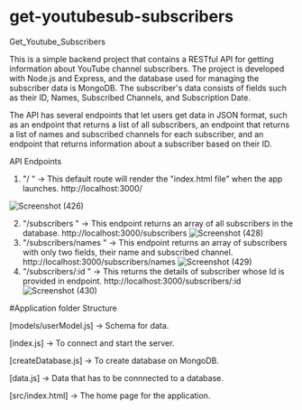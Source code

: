 
# get-youtubesub-subscribers

Get_Youtube_Subscribers

This is a simple backend project that contains a RESTful API for getting information about YouTube channel subscribers. The project is developed with Node.js and Express, and the database used for managing the subscriber data is MongoDB. The subscriber's data consists of fields such as their ID, Names, Subscribed Channels, and Subscription Date.

The API has several endpoints that let users get data in JSON format, such as an endpoint that returns a list of all subscribers, an endpoint that returns a list of names and subscribed channels for each subscriber, and an endpoint that returns information about a subscriber based on their ID.

API Endpoints

1. "/ " -> This default route will render the "index.html file" when the app launches. http://localhost:3000/

![Screenshot (426)](https://github.com/user-attachments/assets/86f1e870-2587-41d8-8b2c-ba412ee1a26f)

2. "/subscribers " -> This endpoint returns an array of all subscribers in the database. http://localhost:3000/subscribers
   ![Screenshot (428)](https://github.com/user-attachments/assets/01cea703-f395-4366-8d3d-cbb9652aa863)
3. "/subscribers/names " -> This endpoint returns an array of subscribers with only two fields, their name and subscribed channel. http://localhost:3000/subscribers/names
   ![Screenshot (429)](https://github.com/user-attachments/assets/15c99f8c-c320-4876-875b-5d06b190395f)
4. "/subscribers/:id " -> This returns the details of subscriber whose Id is provided in endpoint. http://localhost:3000/subscribers/:id
   ![Screenshot (430)](https://github.com/user-attachments/assets/9da668d2-3833-4ba0-b3bd-770bb8294595)

#Application folder Structure

[models/userModel.js] -> Schema for data. 

[index.js] -> To connect and start the server.

[createDatabase.js] -> To create database on MongoDB.

[data.js] -> Data that has to be connnected to a database.

[src/index.html] -> The home page for the application.
